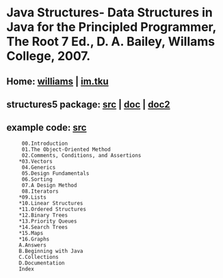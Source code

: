 # Java Structures- Data Structures in Java for the Principled Programmer, The Root 7 Ed., D. A. Bailey, Willams College, 2007.
## Home: [williams](https://www.cs.williams.edu/~bailey/JavaStructures/Welcome.html) | [im.tku](https://mail.im.tku.edu.tw/~seke/bailey/Welcome.html)
## structures5 package: [src](https://github.com/TKUIM/112-2-DS/tree/main/2007-bailey/src/structure5) | [doc](https://www.cs.williams.edu/~bailey/JavaStructures/doc/structure5/index.html) | [doc2](https://mail.im.tku.edu.tw/~seke/bailey/doc/structure5/index.html)
## example code: [src](https://github.com/TKUIM/112-2-DS/tree/main/2007-bailey/eg/structure5)

         00.Introduction
         01.The Object-Oriented Method
         02.Comments, Conditions, and Assertions
        *03.Vectors
         04.Generics
         05.Design Fundamentals
         06.Sorting
         07.A Design Method
         08.Iterators
        *09.Lists
        *10.Linear Structures
        *11.Ordered Structures
        *12.Binary Trees
        *13.Priority Queues
        *14.Search Trees
        *15.Maps
        *16.Graphs
        A.Answers
        B.Beginning with Java
        C.Collections
        D.Documentation
        Index
